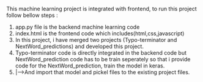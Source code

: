 This machine learning project is integrated with frontend, to run this project follow bellow steps :
1. app.py file is the backend machine learning code
2. index.html is the frontend code which includes(html,css,javascript)
3. In this project, i have merged two projects (Typo-terminator and NextWord_predictions) and developed this project.
4. Typo-terminator code is directly integrated in the backend code but NextWord_prediction code has to be train seperately so that i provide code for the  NextWord_prediction, train the model in keras.
5. |-->And import that model and pickel files to the existing project files.

